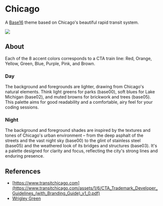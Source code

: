 # Chicago
A [Base16](https://github.com/tinted-theming/home/blob/main/styling.md) theme based on Chicago's beautiful rapid transit system.  

![](img/ctatrademarks.png)

## About
Each of the 8 accent colors corresponds to a CTA train line: Red, Orange, Yellow, Green, Blue, Purple, Pink, and Brown.

### Day
The background and foregrounds are lighter, drawing from Chicago's natural elements. Think light greens for parks (base00), soft blues for Lake Michigan (base02), and muted browns for brickwork and trees (base05). This palette aims for good readability and a comfortable, airy feel for your coding sessions.

### Night
The background and foreground shades are inspired by the textures and tones of Chicago's urban environment – from the deep asphalt of the streets and the vast night sky (base00) to the glint of stainless steel (base05) and the weathered look of its bridges and structures (base03). It's a palette designed for clarity and focus, reflecting the city's strong lines and enduring presence.

## References
- [https://www.transitchicago.com](https://www.transitchicago.com/assets/1/6/CTA_Trademark_Developer_Guidelines_(with_Branding_Guide)_v1_0.pdf)
- [Wrigley Green](https://store.benjaminmoore.com/storefront/ca/en/shop-by-colour/colour/wrigley-field-green/SC-62)

